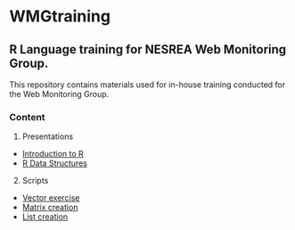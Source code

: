 # WMGtraining 
## R Language training for NESREA Web Monitoring Group.

This repository contains materials used for in-house training conducted for the Web Monitoring Group.

### Content
1. Presentations
  * [Introduction to R](https://github.com/NESREA/WMGtraining/blob/master/presentations/intro-to-r-programming.pdf)
  * [R Data Structures](https://github.com/NESREA/WMGtraining/blob/master/presentations/r-data-structures.pdf)

2. Scripts 
  * [Vector exercise](https://github.com/NESREA/WMGtraining/blob/master/scripts/create-vector.R)
  * [Matrix creation](https://github.com/NESREA/WMGtraining/blob/master/scripts/create-matrix.R)
  * [List creation](https://github.com/NESREA/WMGtraining/blob/master/scripts/create-list.R)

<!--
```person(given = "Victor", family = "Ordu", email = "victor.ordu@nesrea.gov.ng", role = c("aut", "cre"))```
-->



